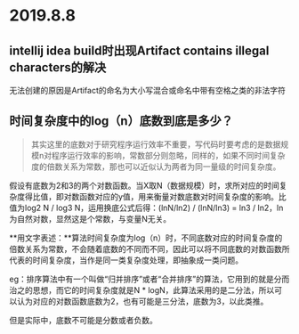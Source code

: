 # 2019.8.8

## intellij idea build时出现Artifact contains illegal characters的解决

无法创建的原因是Artifact的命名为大小写混合或命名中带有空格之类的非法字符

## 时间复杂度中的log（n）底数到底是多少？

>其实这里的底数对于研究程序运行效率不重要，写代码时要考虑的是数据规模n对程序运行效率的影响，常数部分则忽略，同样的，如果不同时间复杂度的倍数关系为常数，那也可以近似认为两者为同一量级的时间复杂度。

假设有底数为2和3的两个对数函数。当X取N（数据规模）时，求所对应的时间复杂度得比值，即对数函数对应的y值，用来衡量对数底数对时间复杂度的影响。比值为log2 N / log3 N，运用换底公式后得：(lnN/ln2) / (lnN/ln3) = ln3 / ln2，ln为自然对数，显然这是个常数，与变量N无关。

**用文字表述：**算法时间复杂度为log（n）时，不同底数对应的时间复杂度的倍数关系为常数，不会随着底数的不同而不同，因此可以将不同底数的对数函数所代表的时间复杂度，当作是同一类复杂度处理，即抽象成一类问题。

eg：排序算法中有一个叫做“归并排序”或者“合并排序”的算法，它用到的就是分而治之的思想，而它的时间复杂度就是N * logN，此算法采用的是二分法，所以可以认为对应的对数函数底数为2，也有可能是三分法，底数为3，以此类推。

但是实际中，底数不可能是分数或者负数。

